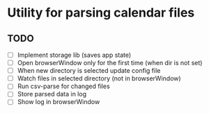 # Utility for parsing calendar files

## TODO

- [ ] Implement storage lib (saves app state)
- [ ] Open browserWindow only for the first time (when dir is not set)
- [ ] When new directory is selected update config file
- [ ] Watch files in selected directory (not in browserWindow)
- [ ] Run csv-parse for changed files
- [ ] Store parsed data in log
- [ ] Show log in browserWindow
